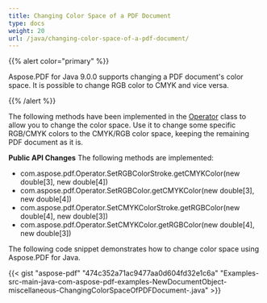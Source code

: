 ```yaml
---
title: Changing Color Space of a PDF Document
type: docs
weight: 20
url: /java/changing-color-space-of-a-pdf-document/
---
```


{{% alert color="primary" %}} 

Aspose.PDF for Java 9.0.0 supports changing a PDF document's color space. It is possible to change RGB color to CMYK and vice versa.

{{% /alert %}} 

The following methods have been implemented in the [Operator](https://apireference.aspose.com/java/pdf/com.aspose.pdf/Operator) class to allow you to change the color space. Use it to change some specific RGB/CMYK colors to the CMYK/RGB color space, keeping the remaining PDF document as it is.

**Public API Changes** 
The following methods are implemented:

- com.aspose.pdf.Operator.SetRGBColorStroke.getCMYKColor(new double[3], new double[4])
- com.aspose.pdf.Operator.SetRGBColor.getCMYKColor(new double[3], new double[4])
- com.aspose.pdf.Operator.SetCMYKColorStroke.getRGBColor(new double[4], new double[3])
- com.aspose.pdf.Operator.SetCMYKColor.getRGBColor(new double[4], new double[3])

The following code snippet demonstrates how to change color space using Aspose.PDF for Java.

{{< gist "aspose-pdf" "474c352a71ac9477aa0d604fd32e1c6a" "Examples-src-main-java-com-aspose-pdf-examples-NewDocumentObject-miscellaneous-ChangingColorSpaceOfPDFDocument-.java" >}}
